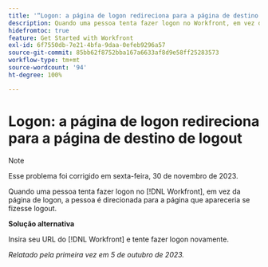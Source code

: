 ```yaml
---
title: '“Logon: a página de logon redireciona para a página de destino de logout”'
description: Quando uma pessoa tenta fazer logon no Workfront, em vez da página de logon, a pessoa é direcionada para a página que apareceria se fizesse logout.
hidefromtoc: true
feature: Get Started with Workfront
exl-id: 6f7550db-7e21-4bfa-9daa-0efeb9296a57
source-git-commit: 85bb62f8752bba167a6633af8d9e58ff25283573
workflow-type: tm+mt
source-wordcount: '94'
ht-degree: 100%

---
```


# Logon: a página de logon redireciona para a página de destino de logout

>[!NOTE]
>
>Esse problema foi corrigido em sexta-feira, 30 de novembro de 2023.

Quando uma pessoa tenta fazer logon no [!DNL Workfront], em vez da página de logon, a pessoa é direcionada para a página que apareceria se fizesse logout.

**Solução alternativa**

Insira seu URL do [!DNL Workfront] e tente fazer logon novamente.

_Relatado pela primeira vez em 5 de outubro de 2023._
